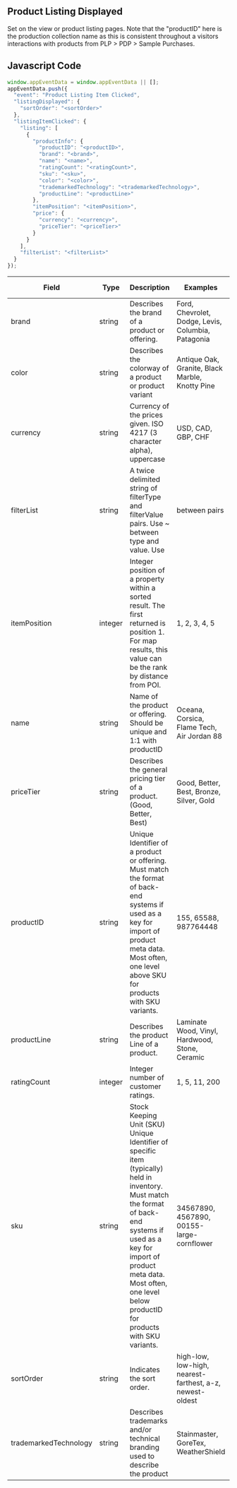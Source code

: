 ## Product Listing Displayed

Set on the view or product listing pages. Note that the "productID" here is the production collection name as this is consistent throughout a visitors interactions with products from PLP > PDP > Sample Purchases.

## Javascript Code
```js
window.appEventData = window.appEventData || [];
appEventData.push({
  "event": "Product Listing Item Clicked",
  "listingDisplayed": {
    "sortOrder": "<sortOrder>"
  },
  "listingItemClicked": {
    "listing": [
      {
        "productInfo": {
          "productID": "<productID>",
          "brand": "<brand>",
          "name": "<name>",
          "ratingCount": "<ratingCount>",
          "sku": "<sku>",
          "color": "<color>",
          "trademarkedTechnology": "<trademarkedTechnology>",
          "productLine": "<productLine>"
        },
        "itemPosition": "<itemPosition>",
        "price": {
          "currency": "<currency>",
          "priceTier": "<priceTier>"
        }
      }
    ],
    "filterList": "<filterList>"
  }
});
```

|Field|Type|Description|Examples|Pattern|Min Length|Max Length|Minimum|Maximum|Multiple Of|
| --- | --- | --- | --- | --- | --- | --- | --- | --- | --- |
|brand|string|Describes the brand of a product or offering.|Ford, Chevrolet, Dodge, Levis, Columbia, Patagonia|||||||
|color|string|Describes the colorway of a product or product variant|Antique Oak, Granite, Black Marble, Knotty Pine|||||||
|currency|string|Currency of the prices given. ISO 4217 (3 character alpha), uppercase |USD, CAD, GBP, CHF|^[A-Z]{3}$|3|3||||
|filterList|string|A twice delimited string of filterType and filterValue pairs.  Use ~ between type and value.  Use | between pairs|sort~price ascending|color~green|size~medium|||||||
|itemPosition|integer|Integer position of a property within a sorted result. The first returned is position 1. For map results, this value can be the rank by distance from POI.|1, 2, 3, 4, 5||||0|||
|name|string|Name of the product or offering.  Should be unique and 1:1 with productID|Oceana, Corsica, Flame Tech, Air Jordan 88|||||||
|priceTier|string|Describes the general pricing tier of a product. (Good, Better, Best)|Good, Better, Best, Bronze, Silver, Gold|||||||
|productID|string|Unique Identifier of a product or offering.  Must match the format of back-end systems if used as a key for import of product meta data. Most often, one level above SKU for products with SKU variants. |155, 65588, 987764448|||||||
|productLine|string|Describes the product Line of a product. |Laminate Wood, Vinyl, Hardwood, Stone, Ceramic|||||||
|ratingCount|integer|Integer number of customer ratings. |1, 5, 11, 200||||0|||
|sku|string|Stock Keeping Unit (SKU) Unique Identifier of specific item (typically) held in inventory.  Must match the format of back-end systems if used as a key for import of product meta data. Most often, one level below productID for products with SKU variants. |34567890, 4567890, 00155-large-cornflower|||||||
|sortOrder|string|Indicates the sort order.|high-low, low-high, nearest-farthest, a-z, newest-oldest|||||||
|trademarkedTechnology|string|Describes trademarks and/or technical branding used to describe the product|Stainmaster, GoreTex, WeatherShield|||||||
